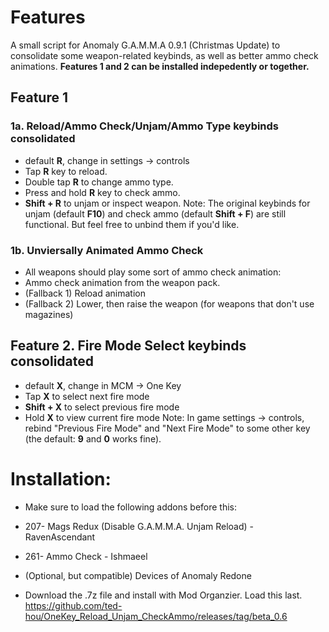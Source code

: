 # Features
A small script for Anomaly G.A.M.M.A 0.9.1 (Christmas Update) to consolidate some weapon-related keybinds, as well as better ammo check animations.
**Features 1 and 2 can be installed indepedently or together.**

## Feature 1
### 1a. Reload/Ammo Check/Unjam/Ammo Type keybinds consolidated 
- default **R**, change in settings -> controls
 - Tap **R** key to reload.
 - Double tap **R** to change ammo type.
 - Press and hold **R** key to check ammo.
 - **Shift + R** to unjam or inspect weapon.
Note: The original keybinds for unjam (default **F10**) and check ammo (default **Shift + F**) are still functional. But feel free to unbind them if you'd like.

### 1b. Unviersally Animated Ammo Check
- All weapons should play some sort of ammo check animation:
 - Ammo check animation from the weapon pack.
 - (Fallback 1) Reload animation
 - (Fallback 2) Lower, then raise the weapon (for weapons that don't use magazines)

## Feature 2. Fire Mode Select keybinds consolidated
- default **X**, change in MCM -> One Key
 - Tap **X** to select next fire mode
 - **Shift + X** to select previous fire mode
 - Hold **X** to view current fire mode
Note: In game settings -> controls, rebind "Previous Fire Mode" and "Next Fire Mode" to some other key (the default: **9** and **0** works fine).

# Installation:
- Make sure to load the following addons before this:
 - 207- Mags Redux (Disable G.A.M.M.A. Unjam Reload) - RavenAscendant
 - 261- Ammo Check - Ishmaeel
 - (Optional, but compatible) Devices of Anomaly Redone

- Download the .7z file and install with Mod Organzier. Load this last.
https://github.com/ted-hou/OneKey_Reload_Unjam_CheckAmmo/releases/tag/beta_0.6